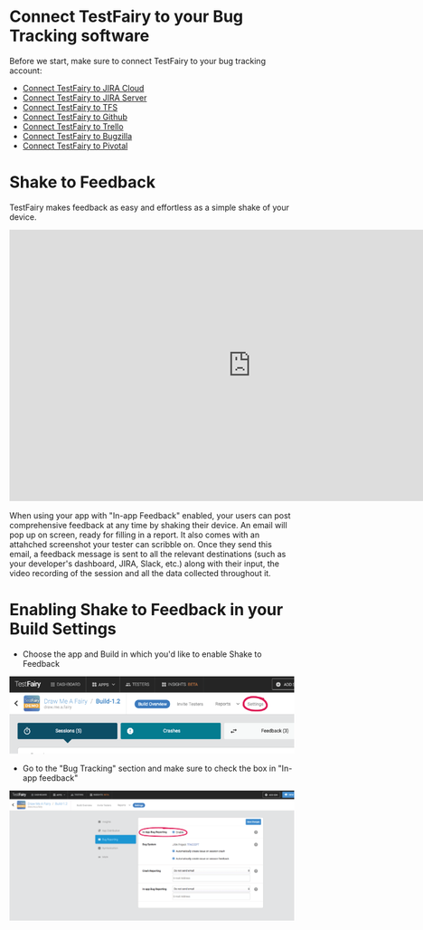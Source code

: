 # Connect TestFairy to your Bug Tracking software
Before we start, make sure to connect TestFairy to your bug tracking account:

- [Connect TestFairy to JIRA Cloud](https://docs.testfairy.com/Bug_Tracking/JIRA_Cloud.html)
- [Connect TestFairy to JIRA Server](https://docs.testfairy.com/Bug_Tracking/JIRA_Server.html)
- [Connect TestFairy to TFS](https://docs.testfairy.com/Bug_Tracking/TFS.html)
- [Connect TestFairy to Github](https://docs.testfairy.com/Bug_Tracking/Github.html)
- [Connect TestFairy to Trello](https://docs.testfairy.com/Bug_Tracking/Trello.html)
- [Connect TestFairy to Bugzilla](https://docs.testfairy.com/Bug_Tracking/Bugzilla.html)
- [Connect TestFairy to Pivotal](https://docs.testfairy.com/Bug_Tracking/Pivotal.html)

# Shake to Feedback

TestFairy makes feedback as easy and effortless as a simple shake of your device. 

<iframe width="854" height="480" src="https://www.youtube.com/embed/lVlXx01jrU8" frameborder="0" allow="autoplay; encrypted-media" allowfullscreen></iframe>

When using your app with "In-app Feedback" enabled, your users can post comprehensive feedback at any time by shaking their device. 
An email will pop up on screen, ready for filling in a report. It also comes with an attahched screenshot your tester can scribble on.
Once they send this email, a feedback message is sent to all the relevant destinations (such as your developer's dashboard, JIRA, Slack, etc.) along with their input, the video recording of the session and all the data collected throughout it.

# Enabling Shake to Feedback in your Build Settings

- Choose the app and Build in which you'd like to enable Shake to Feedback

![ alt upload](../../img/bug-tracking/build-settings.png)

- Go to the "Bug Tracking" section and make sure to check the box in "In-app feedback"

![ alt upload](../../img/bug-tracking/bug-report-enabled.png)
